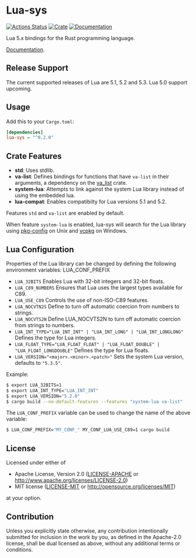 # Lua-sys

[![Actions Status]][Github-Actions]
[![Crate]][Crates.io]
[![Documentation][Docs Badge]][Docs]

Lua 5.x bindings for the Rust programming language.

[Documentation][Docs].

## Release Support
The current supported releases of Lua are 5.1, 5.2 and 5.3. Lua 5.0 support upcoming.

## Usage

Add this to your `Cargo.toml`:

```toml
[dependencies]
lua-sys = "^0.2.0"
```

## Crate Features

- **std**: Uses stdlib.
- **va-list**: Defines bindings for functions that have `va-list` in their arguments,
    a dependency on the [va_list](https://crates.io/crates/va_list) crate.
- **system-lua**: Attempts to link against the system Lua library instead of using the      embedded lua.
- **lua-compat**: Enables compatibilty for Lua versions 5.1 and 5.2.

Features `std` and `va-list` are enabled by default.

When feature `system-lua` is enabled, lua-sys will search for the Lua library using [pkg-config](https://github.com/rust-lang/pkg-config-rs) on Unix and [vcpkg](https://github.com/mcgoo/vcpkg-rs) on Windows.

## Lua Configuration

Properties of the Lua library can be changed by defining the following environment variables:
LUA_CONF_PREFIX
- `LUA_32BITS`
    Enables Lua with 32-bit integers and 32-bit floats.
- `LUA_C89_NUMBERS`
    Ensures that Lua uses the largest types available for C89.
- `LUA_USE_C89`
    Controls the use of non-ISO-C89 features.
- `LUA_NOCVTN2S`
    Define to turn off automatic coercion from numbers to strings.
- `LUA_NOCVTS2N`
    Define LUA_NOCVTS2N to turn off automatic coercion from strings to numbers.
- `LUA_INT_TYPE="LUA_INT_INT" | "LUA_INT_LONG" | "LUA_INT_LONGLONG"`
    Defines the type for Lua integers.
- `LUA_FLOAT_TYPE="LUA_FLOAT_FLOAT" | "LUA_FLOAT_DOUBLE" | "LUA_FLOAT_LONGDOUBLE"`
    Defines the type for Lua floats.
- `LUA_VERSION="<major>.<minor>.<patch>"`
    Sets the system Lua version, defaults to `"5.3.5"`.

Example:
```sh
$ export LUA_32BITS=1
$ export LUA_INT_TYPE="LUA_INT_INT"
$ export LUA_VERSION="5.2.0"
$ cargo build --no-default-features --features "system-lua va-list"
```

The `LUA_CONF_PREFIX` variable can be used to change the name of the above variable:
```sh
$ LUA_CONF_PREFIX="MY_CONF_" MY_CONF_LUA_USE_C89=1 cargo build
```

## License

Licensed under either of

 * Apache License, Version 2.0
   ([LICENSE-APACHE](LICENSE-APACHE) or http://www.apache.org/licenses/LICENSE-2.0)
 * MIT license
   ([LICENSE-MIT](LICENSE-MIT) or http://opensource.org/licenses/MIT)

at your option.

## Contribution

Unless you explicitly state otherwise, any contribution intentionally submitted
for inclusion in the work by you, as defined in the Apache-2.0 license, shall be
dual licensed as above, without any additional terms or conditions.

[Actions Status]: https://github.com/MisterPeModder/Pollua/workflows/CI/badge.svg
[Github-Actions]: https://github.com/MisterPeModder/Pollua/actions
[Crate]: https://img.shields.io/crates/v/lua-sys.svg
[Crates.io]: https://crates.io/crates/lua-sys
[Docs]: https://docs.rs/lua-sys
[Docs Badge]: https://docs.rs/lua-sys/badge.svg
